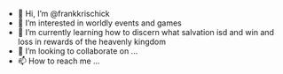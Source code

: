 - 👋 Hi, I’m @frankkrischick
- 👀 I’m interested in worldly events and games
- 🌱 I’m currently learning how to discern what salvation isd and win and loss in rewards of the heavenly kingdom
- 💞️ I’m looking to collaborate on ...
- 📫 How to reach me ...

<!---
frankkrischick/frankkrischick is a ✨ special ✨ repository because its `README.md` (this file) appears on your GitHub profile.
You can click the Preview link to take a look at your changes.
--->
